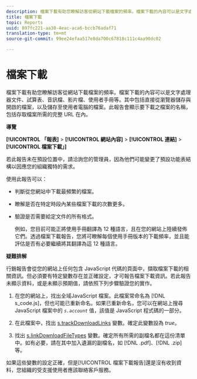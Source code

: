 ```yaml
---
description: 檔案下載有助您瞭解訪客從網站下載檔案的頻率。檔案下載的內容可以是文字處理器文件、試算表、音訊檔、影片檔、使用者手冊等。其中包括直接從瀏覽器儲存與開啟的檔案，以及儲存至使用者電腦的檔案。此報告會顯示要下載之檔案的名稱，包括存取檔案所需的完整 URL 在內。
title: 檔案下載
topic: Reports
uuid: 897fc221-aa30-4eac-aca6-bccb76adaf71
translation-type: tm+mt
source-git-commit: 99ee24efaa517e8da700c67818c111c4aa90dc02

---
```



# 檔案下載

檔案下載有助您瞭解訪客從網站下載檔案的頻率。檔案下載的內容可以是文字處理器文件、試算表、音訊檔、影片檔、使用者手冊等。其中包括直接從瀏覽器儲存與開啟的檔案，以及儲存至使用者電腦的檔案。此報告會顯示要下載之檔案的名稱，包括存取檔案所需的完整 URL 在內。

**導覽**

**[!UICONTROL 「報表]** > **[!UICONTROL 網站內容]** > **[!UICONTROL 連結]** > **[!UICONTROL 檔案下載」]**

若此報告未在預設位置中，請洽詢您的管理員，因為他們可能變更了預設功能表結構以因應您的組織獨特的需求。

使用此報告可以：

* 判斷從您網站中下載最頻繁的檔案。
* 瞭解是否在特定時段內某些檔案下載的次數更多。
* 驗證是否需要給定文件的所有格式。

   例如，您目前可能正將使用手冊翻譯為 12 種語言，且在您的網站上陸續發佈它們。透過檔案下載報告，您將可瞭解每個使用手冊版本的下載頻率，並且能評估是否有必要繼續將其翻譯為這 12 種語言。

**疑難排解**

行銷報告會從您的網站上任何包含 JavaScript 代碼的頁面中，擷取檔案下載的相關資訊。但必須要有特定變數存在並正確設定，才可報告檔案下載資訊。若此報告未顯示資料，或是未顯示預期值，請依照下列步驟驗證您的實作。

1. 在您的網站上，找出全域JavaScript 檔案。此檔案常命名為 [!DNL s_code.js]，但也可能已重新命名。如果已重新命名，您可以在網站上搜尋 JavaScript 檔案中的 *`s.account`* 值，該值是 JavaScript 程式碼的一部分。

1. 在此檔案中，找出 [s.trackDownloadLinks](https://marketing.adobe.com/resources/help/en_US/sc/implement/c_trackdownllinks.html) 變數。確定此變數設為 *true*。

1. 找出 [s.linkDownloadFileTypes](https://marketing.adobe.com/resources/help/en_US/sc/implement/c_linkdownfiletypes.html) 變數。確定所有所需的副檔名都在這份清單中。如有必要，請在其中加入遺漏的副檔名，如 [!DNL .pdf]、[!DNL .zip] 等。

如果這些變數的設定正確，但是[!UICONTROL 檔案下載報告]還是沒有收到資料，您組織的受支援使用者應該聯絡客戶服務。
